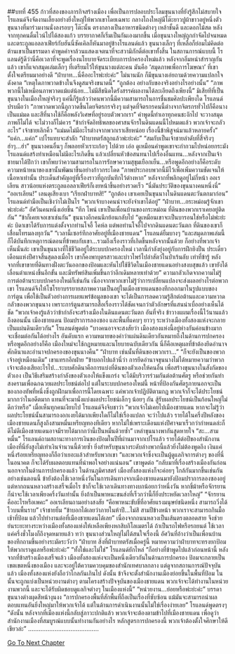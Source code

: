 ##บทที่ 455 ก้าวที่สองของภารกิจสร้างเมือง
เพื่อเป็นการปลอบประโลมขุนนางที่ยังรู้สึกไม่สบายใจ โรแลนด์จึงจัดงานเลี้ยงอย่างยิ่งใหญ่ให้พวกเขาโดยเฉพาะ
กลางโถงใหญ่มีโต๊ะยาวปูผ้าขาวอยู่หนึ่งตัว ขุนนางที่มาร่วมงานนั่งลงรอบๆ โต๊ะนั้น ตรงกลางเป็นอาหารชนิดต่างๆ เหล้าชั้นดี และดอกไม้สด
หลังจากทุกคนดื่มไวน์ไปได้สองแก้ว บรรยากาศก็เริ่มเป็นกันเองมากขึ้น เมื่อขุนนางใหญ่ถูกกำจัดไปจนหมด และตระกูลแอลลาเฟียร์กับฮันนี่ซัคเคิลก็หันมาอยู่ข้างโรแลนด์แล้ว ขุนนางเล็กๆ ที่เหลือก็ย่อมไม่คิดต่อต้านเขาเป็นธรรมดา คำพูดคำจาล้วนแสดงเจตนาที่จะสวามิภักดิ์ต่อเขาทั้งสิ้น ในสถานการณ์แบบนี้ โรแลนด์รู้ดีว่านี่คือเวลาที่จะพูดเรื่องนโยบายจัดระเบียบการปกครองใหม่แล้ว
หลังจากอิ่มหนำสำราญกันแล้ว เขาก็แจกสมุดเล่มเล็กๆ ที่เตรียมไว้ให้ขุนนางแต่ละคน
มันคือ ‘สมุดภาพเพื่อการโฆษณา’ ที่เขาตั้งใจเตรียมมาอย่างดี
“ฝ่าบาท...นี่คืออะไรพ่ะย่ะค่ะ” ไม่นานนัก ก็มีขุนนางเอ่ยถามด้วยความแปลกใจดังคาด “เหตุใดภาพวาดข้างในจึงดูสมจริงขนาดนี้”
“ถูกต้อง อย่างกับของจริงอย่างไรอย่างนั้น”
“ภาพพวกนี้ไม่เหมือนภาพวาดแม้แต่น้อย...ไม่มีสีชนิดใดรังสรรค์ผลงานได้ละเอียดถึงเพียงนี้”
มิเสียทีที่เป็นขุนนางในเมืองใหญ่จริงๆ แค่นี้ก็รู้แล้วว่าคนพวกนี้มีความสามารถในการชื่นชมศิลปะเพียงใด โรแลนด์ปรบมือว่า “ภาพวาดพวกนี้ถูกวาดขึ้นโดยจิตรกรจริงๆ แต่จุดที่จิตรกรคนนี้ต่างจากจิตรกรทั่วไปก็คือนางเป็นแม่มด และสีที่นางใช้ก็คือพลังวิเศษที่อยู่รอบตัวพวกเรา”
คำพูดนี้ทำเอาทุกคนชะงักไป จะวางสมุดภาพก็ไม่ได้ จะไม่วางก็ไม่ควร
“ข้ากำจัดอิทธิพลของศาสนจักรในดินแดนนี้ไปหมดแล้ว พวกเจ้าจะกลัวอะไร” เจ้าชายเลิกคิ้ว “แม่มดไม่มีอะไรต่างจากพวกเราเสียหน่อย เรื่องนี้ข้าพิสูจน์มาแล้วหลายครั้ง”
“แค่ก...แค่ก” เปโรแทบจะสำลัก “ฝ่าบาทตรัสถูกแล้วพ่ะย่ะค่ะ”
“สมกับเป็นเจ้าชายลำดับที่สี่จริงๆ ฮ่าๆ...ฮ่า” ขุนนางคนอื่นๆ ก็พลอยหัวเราะเก้อๆ ไปด้วย
เอ่อ ดูเหมือนคำพูดเขาจะกำกวมไปหน่อยกระมัง โรแลนด์แสร้งทำเหมือนไม่มีอะไรเกิดขึ้น แล้วเปลี่ยนหัวข้อสนทนาไปเรื่องอื่นแทน...หลังจากเป็นเจ้าชายมาได้ปีกว่า เขาก็พบว่าความสามารถในการรักษาความสุขุมเยือกเย็น...หรือพูดอีกอย่างก็คือระดับความหน้าหนาของเขานั้นพัฒนาขึ้นอย่างก้าวกระโดด “ภาพประกอบพวกนี้มีไว้เพื่อเพิ่มความชัดเจนให้เนื้อหาเท่านั้น ประเด็นสำคัญอยู่ที่เรื่องราวที่ถูกบันทึกไว้ต่างหาก”
หลังจากที่พลิกดูอยู่ไม่กี่หน้า ออเรเลียน สาวน้อยแห่งตระกูลแอลลาเฟียร์ก็เงยหน้าขึ้นอย่างรวดเร็ว “นี่มันประวัติของขุนนางคนหนึ่งนี่”
“ออเรเลียน!” เลนดุเสียงเบา “เรียกฝ่าบาทสิ!”
“ถูกต้อง เขาเคยเป็นขุนนางในดินแดนตะวันตกมาก่อน” โรแลนด์ทำมือเป็นเชิงว่าไม่เป็นไร “พวกเจ้าบางคนน่าจะยังจำเขาได้อยู่”
“ฝ่าบาท...กระหม่อมรู้จักเขาพ่ะย่ะค่ะ” อัศวินคนหนึ่งเอ่ยขึ้น “ทีก ไพน์ เขาเป็นเพื่อนบ้านของกระหม่อม ที่ดินของพวกเราเคยอยู่ติดกัน”
“ข้าก็เคยเจอเขาเช่นกัน” ขุนนางอีกคนนึกย้อนกลับไป “ดูเหมือนเขาจะเป็นบารอนใช่หรือไม่พ่ะย่ะค่ะ บิดาเขาได้รับการแต่งตั้งจากท่านโจอี้ โคห์ล แต่พอท่านโจอี้ไปจากดินแดนตะวันตก ที่ดินของเขาก็เสื่อมโทรมลงทุกวัน”
“เวลานี้เซอร์ทีกอาศัยอยู่ที่เมืองชายแดน” โรแลนด์ยิ้มบางๆ “และสมุดภาพเล่มนี้ก็ได้บันทึกเหตุการณ์ตอนที่ข้าพบกับเขา...รวมถึงเรื่องราวที่เกิดขึ้นหลังจากนั้นด้วย ก็อย่างที่พวกเจ้าเห็นนั่นล่ะ เขาเป็นขุนนางที่ใช้ชีวิตอยู่ใต้ระบบปกครองใหม่ เวลานี้กำลังยุ่งอยู่กับการฝึกยิงปืน ประเดี๋ยวเดือนแห่งปีศาจสิ้นสุดลงเมื่อไร เขาก็คงพาบุตรสาวและบ่าวไพร่ไปล่าสัตว์ในป่าเร้นลับ เท่าที่ข้ารู้ หลังจากที่เขาขายที่ดินทางฝั่งตะวันออกของป้อมและหันไปใช้ชีวิตในเมืองชายแดนอย่างสงบสุขแล้ว เขายังได้เลื่อนตำแหน่งขึ้นอีกขั้น และมีทรัพย์สินเพิ่มขึ้นกว่าอีกเดิมหลายเท่าด้วย”
ความกลัวเกิดจากความไม่รู้ การต่อต้านระบบปกครองใหม่ก็เช่นกัน เนื่องจากพวกเขาไม่รู้ว่าการเปลี่ยนแปลงจะส่งผลอย่างไรต่อพวกเขา โรแลนด์จึงให้โซโรยาบรรยายสภาพความเป็นอยู่ในเมืองชายแดนของทีกออกมาในรูปแบบของการ์ตูน เพื่อใช้เป็นตัวอย่างการเผยแพร่ข้อมูลของเขา จะได้เป็นการลดความรู้สึกต่อต้านและความหวาดกลัวของพวกขุนนาง เพราะการ์ตูนสามารถสื่อเรื่องราวได้ชัดเจนกว่าตัวอักษรที่แสนน่าเบื่ออย่างเห็นได้ชัด
“พวกเจ้าคงรู้แล้วว่าข้ากำลังจะสร้างเมืองในดินแดนตะวันตก อันที่จริง ข้าวางแผนเรื่องนี้ไว้นานแล้ว ถึงตอนนั้น เมืองชายแดน ป้อมปราการลองซอง และพื้นที่แคบๆ ยาวๆ ระหว่างเมืองทั้งสองแห่งจะกลายเป็นแผ่นดินเดียวกัน” โรแลนด์พูดต่อ “บางคนอาจจะสงสัยว่า เมืองสองแห่งนี้อยู่ห่างกันค่อนข้างมาก จะเชื่อมต่อกันได้อย่างไร อันดับแรก ความหมายของคำว่าแผ่นดินเดียวกันหมายถึงในด้านการปกครอง หรือพูดอีกอย่างก็คือ เมืองใหม่จะใช้กฎหมายและนโยบายฉบับเดียวกัน นี่ก็คือเหตุผลที่ข้าต้องยึดอำนาจศักดินาและอำนาจปกครองของขุนนางคืน”
“ฝ่าบาท เช่นนั้นที่ดินของพวกเรา...”
“ก็จะยังเป็นของพวกเจ้าอยู่เหมือนเดิม” เขาแทรกอีกฝ่าย “ข้าบอกไปแล้วนี่ว่า การยึดอำนาจขุนนางไม่ได้หมายความว่าพวกเจ้าจะต้องเสียอะไรไป...ระบบศักดินาคือการแบ่งที่ดินของตัวเองให้คนอื่น เพื่อสร้างขุนนางในสังกัดของตัวเอง เป็นวิธีเสริมสร้างกำลังของตัวเองให้แข็งแกร่ง จะได้มีบริวารร่วมกันต่อต้านศัตรู หรือช่วยกันทำสงครามเพื่อฉกฉวยผลประโยชน์ต่อไป แต่ในระบบปกครองใหม่นี้ หน้าที่ป้องกันศัตรูภายนอกจะเป็นของกองทัพที่หนึ่งซึ่งถูกฝึกมาเพื่อการนี้โดยเฉพาะ แค่พวกเจ้าปฏิบัติตามกฎ พวกเจ้าก็จะได้ประโยชน์มากกว่าในอดีตมาก แทนที่จะมานั่งแบ่งผลประโยชน์เล็กๆ น้อยๆ กัน สู้รับผลประโยชน์เป็นก้อนใหญ่ไม่ดีกว่าหรือ”
เมื่อเห็นทุกคนเงียบไป โรแลนด์จึงจิบชาว่า “พวกเจ้าไม่เคยไปเมืองชายแดน หากจะไม่รู้ว่าผลประโยชน์นั้นสามารถงอกเงยได้มากเพียงใดก็ไม่ใช่เรื่องแปลก จะว่าไปแล้ว รายได้ในครึ่งปีหลังของเมืองชายแดนก็สูงถึงสามหมื่นเหรียญทองทีเดียว หากไม่ใช่เพราะเดือนแห่งปีศาจมาเร็วกว่ากำหนดล่ะก็ ดีไม่ดีเมืองชายแดนอาจมีรายได้มากกว่านี้เป็นหมื่นด้วยซ้ำ”
เหล่าขุนนางพากันสูดหายใจ “สะ...สามหมื่น”
โรแลนด์ถามสถานะทางการเงินของป้อมในปีที่ผ่านมาจากเปโรแล้ว รายได้ต่อปีของสำนักงานเมืองที่นี่ยังสูงไม่เท่าเงินจำนวนนี้ด้วยซ้ำ ยิ่งสำหรับขุนนางระดับล่างพวกนี้แล้วยิ่งไม่ต้องพูดถึง เงินแค่หนึ่งร้อยเหรียญทองก็ถือว่าเยอะแล้วสำหรับพวกเขา
“และพวกเจ้าซึ่งจะเป็นผู้ดูแลกิจการต่างๆ ของที่นี่ในอนาคต ก็จะได้รับผลตอบแทนที่น่าพอใจอย่างแน่นอน” เขาพูดต่อ “กลับมาที่เรื่องสร้างเมืองกันก่อน นอกจากในด้านการปกครองแล้ว ในด้านภูมิศาสตร์ เมืองทั้งสองแห่งก็จะค่อยๆ ใกล้กันมากขึ้นเช่นกัน อย่างเช่นตอนนี้ ข้ายังต้องใช้เวลาหนึ่งวันในการเดินทางจากเมืองชายแดนมายังป้อมปราการลองซองอยู่ แต่หากถนนหลวงสร้างเสร็จเมื่อไร ข้าก็จะใช้เวลาเดินทางทางบกน้อยกว่าหนึ่งวัน หากขี่ม้าหรือจักรยานก็น่าจะใช้เวลาเพียงครึ่งวันเท่านั้น ยิ่งถ้าเป็นพาหนะขนส่งที่เร็วกว่านี้ก็ยิ่งประหยัดเวลาใหญ่”
“จักรยานคืออะไรหรือเพคะ” ออเรเลียนถามอย่างสงสัย
“คือพาหนะขับขี่ที่อาศัยแรงมนุษย์ชนิดหนึ่ง สามารถวิ่งได้ไวบนพื้นราบ” เจ้าชายยิ้ม “ข้าบอกได้เลยว่าภายในห้าปี...ไม่สิ สามปีข้างหน้า พวกเราจะสามารถกินมื้อเช้าที่ป้อม แล้วไปทำงานต่อที่เมืองชายแดนได้เลย” เนื่องจากถนนหลวงเป็นเส้นตรงตลอดสาย จึงช่วยย่นระยะทางระหว่างเมืองทั้งสองแห่งให้เหลือเพียงหกสิบกิโลเมตรได้ ถ้าเป็นรถไฟหรือรถยนต์ ใช้เวลาแค่ครึ่งชั่วโมงก็ถึงจุดหมายแล้ว
ทว่า ขุนนางส่วนใหญ่ไม่ได้สนใจเรื่องนี้ อัศวินที่อ้างว่าเป็นเพื่อนบ้านของทีกถามขึ้นอย่างระมัดระวังว่า “ฝ่าบาท สิ่งที่ฝ่าบาทตรัสเมื่อครู่นี้ หมายความว่าฝ่าบาทจะทรงยกป้อมให้พวกเราดูแลหรือพ่ะย่ะค่ะ”
“ทั้งใช่และไม่ใช่” โรแลนด์ยักไหล่ “ก็อย่างที่ข้าพูดไปแล้วก่อนหน้านี้ หลังจากที่ข้าสร้างเมืองเสร็จแล้ว เมืองทั้งสองแห่งจะเป็นหนึ่งเดียวกันในด้านการปกครอง ป้อมจะกลายเป็นเขตเขตหนึ่งของเมือง และจะอยู่ใต้ความควบคุมของสำนักเทศบาลกลาง แต่ดูจากสถานการณ์ปัจจุบันแล้ว เมืองทั้งสองแห่งยังถือว่าไกลกันเกินไป ดังนั้น ข้าจึงจะตั้งสำนักงานเมืองย่อยขึ้นในพื้นที่ป้อม ในนั้นจะถูกแบ่งเป็นหน่วยงานต่างๆ ตามโครงสร้างปัจจุบันของเมืองชายแดน พวกเจ้าจะได้ทำงานในหน่วยงานพวกนี้ และจะได้รับผิดชอบดูแลกิจต่างๆ ในเมืองแห่งนี้”
“หน่วยงาน...ย่อยหรือพ่ะย่ะค่ะ” บรรดาขุนนางต่างผุดสีหน้างุนงง
“การปกครองพื้นที่สักพื้นที่ถือเป็นเรื่องที่ซับซ้อน แม้มันจะสามารถนำผลตอบแทนอันยิ่งใหญ่มาให้พวกเจ้าได้ แต่ในด้านการดำเนินงานนั้นไม่ใช่เรื่องง่ายเลย” โรแลนด์พูดตรงๆ “ดังนั้น หลังจากที่เมืองแห่งนี้กลับสู่ภาวะปกติแล้ว พวกเจ้าจะต้องตามข้าไปที่เมืองชายแดน เพื่อดูว่าสำนักงานเมืองที่สมบูรณ์แบบนั้นทำงานกันอย่างไร หลักสูตรการปกครองนี้ พวกเจ้าต้องตั้งใจศึกษาให้ดีเชียวล่ะ”
………………………………….


[Go To Next Chapter]( ./368.md)
